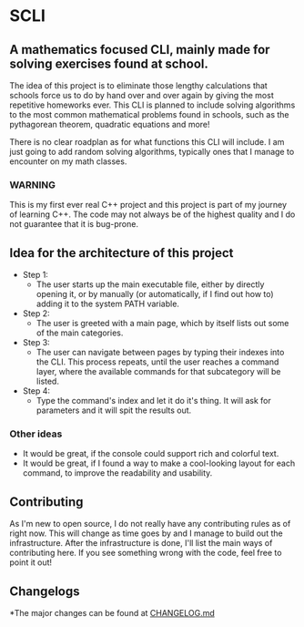# SCLI
 
## **A mathematics focused CLI, mainly made for solving exercises found at school.**

The idea of this project is to eliminate those lengthy calculations that schools force us to do by hand over and over again by giving the most repetitive homeworks ever. This CLI is planned to include solving algorithms to the most common mathematical problems found in schools, such as the pythagorean theorem, quadratic equations and more!

There is no clear roadplan as for what functions this CLI will include. I am just going to add random solving algorithms, typically ones that I manage to encounter on my math classes.


### WARNING
This is my  first ever real C++ project and this project is part of my journey of learning C++. The code may not always be of the highest quality and I do not guarantee that it is bug-prone.

## Idea for the architecture of this project
- Step 1:
  - The  user starts up the main executable file, either by directly opening it, or by manually (or automatically, if I find out how to) adding it to the system PATH variable.
- Step 2:
  - The user is greeted with a main page, which by itself lists out some of the main categories.
- Step 3:
  - The user can navigate between pages by typing their indexes into the CLI. This process repeats, until the user reaches a command layer, where the available commands for that subcategory will be listed.
- Step 4:
  - Type the command's index and let it do it's thing. It will ask for parameters and it will spit the results out.

### Other ideas
- It would be great, if the console could support rich and colorful text.
- It would be great, if I found a way to make a cool-looking layout for each command, to improve the readability and usability.

## Contributing
As I'm new to open source, I do not really have any contributing rules as of right now. This will change as time goes by and I manage to build out the infrastructure. After the infrastructure is done, I'll list the main ways of contributing here. If you see something wrong with the code, feel free to point it out!

## Changelogs

*The major changes can be found at [CHANGELOG.md](https://github.com/thatgato/SCLI/blob/main/CHANGELOG.md)